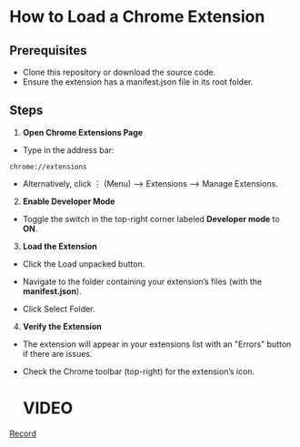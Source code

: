 # How to Load a Chrome Extension

## Prerequisites
* Clone this repository or download the source code. 
* Ensure the extension has a manifest.json file in its root folder.

## Steps

1. **Open Chrome Extensions Page**
* Type in the address bar:
```
chrome://extensions  
```
* Alternatively, click ⋮ (Menu) --> Extensions --> Manage Extensions.

2. **Enable Developer Mode**
* Toggle the switch in the top-right corner labeled **Developer mode** to **ON**.

3. **Load the Extension**

* Click the Load unpacked button.

* Navigate to the folder containing your extension’s files (with the **manifest.json**).

* Click Select Folder.

4. **Verify the Extension**

* The extension will appear in your extensions list with an "Errors" button if there are issues.
* Check the Chrome toolbar (top-right) for the extension’s icon.

  # **VIDEO**
  
[Record](https://github.com/user-attachments/assets/2c96a679-a443-4ff7-839a-38e770b8c2f3)
